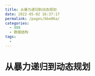 ```yaml
---
title: 从暴力递归到动态规划
date: 2022-05-02 16:37:17
permalink: /pages/bbe06a/
categories:
  - 408
  - 数据结构
tags:
  - 
---
```

# 从暴力递归到动态规划

